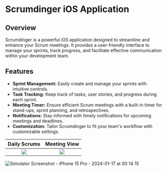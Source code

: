 # Scrumdinger iOS Application

## Overview

Scrumdinger is a powerful iOS application designed to streamline and enhance your Scrum meetings. It provides a user-friendly interface to manage your sprints, track progress, and facilitate effective communication within your development team.

## Features

- **Sprint Management:** Easily create and manage your sprints with intuitive controls.
- **Task Tracking:** Keep track of tasks, user stories, and progress during each sprint.
- **Meeting Timer:** Ensure efficient Scrum meetings with a built-in timer for stand-ups, sprint planning, and retrospectives.
- **Notifications:** Stay informed with timely notifications for upcoming meetings and deadlines.
- **Customization:** Tailor Scrumdinger to fit your team's workflow with customizable settings.


Daily Scrums               |  Meeting View
:-------------------------:|:-------------------------:
![](https://github.com/sahilkumawat/Scrumdinger-app/assets/73757457/c32d904b-5a92-49ba-a479-a9719f11c1f8)  |  ![](https://...Ocean.png)
![Simulator Screenshot - iPhone 15 Pro - 2024-01-17 at 00 14 15](https://github.com/sahilkumawat/Scrumdinger-app/assets/73757457/c32d904b-5a92-49ba-a479-a9719f11c1f8)


